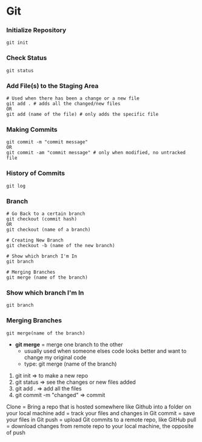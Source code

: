 # Git

### Initialize Repository
```command
git init
```
### Check Status
```command
git status
```
### Add File(s) to the Staging Area
```command
# Used when there has been a change or a new file
git add . # adds all the changed/new files
OR
git add (name of the file) # only adds the specific file
```
### Making Commits
```command
git commit -m "commit message"
OR
git commit -am "commit message" # only when modified, no untracked file
```
### History of Commits
```command
git log
```
### Branch
```command
# Go Back to a certain branch
git checkout (commit hash)
OR
git checkout (name of a branch)

# Creating New Branch
git checkout -b (name of the new branch)

# Show which branch I'm In
git branch

# Merging Branches
git merge (name of the branch)
```

### Show which branch I'm In
```command
git branch
```
### Merging Branches
```command
git merge(name of the branch)
```
* __git merge__ = merge one branch to the other
  * usually used when someone elses code looks better and want to change my original code
  * type: git merge (name of the branch)


1. git init => to make a new repo
2. git status => see the changes or new files added
3. git add . => add all the files
4. git commit -m "changed" => commit

Clone = Bring a repo that is hosted somewhere like Github into a folder on your local machine
add = track your files and changes in Git
commit = save your files in Git
push = upload Git commits to a remote repo, like GitHub
pull = download changes from remote repo to your local machine, the opposite of push

